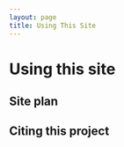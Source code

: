 ```yaml
---
layout: page
title: Using This Site
---
```


# Using this site

## Site plan

## Citing this project